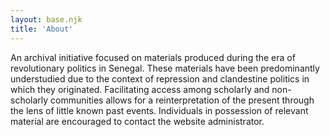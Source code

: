 ```yaml
---
layout: base.njk
title: 'About'
---
```


An archival initiative focused on materials produced during the era of revolutionary politics in Senegal. These materials have been predominantly understudied due to the context of repression and clandestine politics in which they originated. Facilitating access among scholarly and non-scholarly communities allows for a reinterpretation of the present through the lens of little known past events. Individuals in possession of relevant material are encouraged to contact the website administrator.
